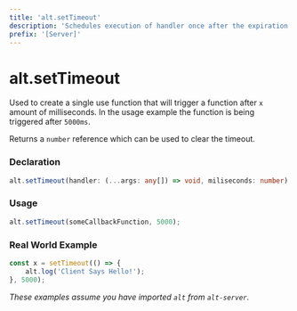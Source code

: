 ```yaml
---
title: 'alt.setTimeout'
description: 'Schedules execution of handler once after the expiration of interval.'
prefix: '[Server]'
---
```


# alt.setTimeout

Used to create a single use function that will trigger a function after `x` amount of milliseconds. In the usage example the function is being triggered after `5000ms`.

Returns a `number` reference which can be used to clear the timeout.

### Declaration

```typescript
alt.setTimeout(handler: (...args: any[]) => void, miliseconds: number): number
```

### Usage

```js
alt.setTimeout(someCallbackFunction, 5000);
```

### Real World Example

```js
const x = setTimeout(() => {
    alt.log('Client Says Hello!');
}, 5000);
```

_These examples assume you have imported `alt` from `alt-server`._